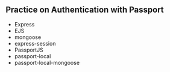 ## Practice on Authentication with Passport

* Express
* EJS
* mongoose
* express-session
* PassportJS
* passport-local
* passport-local-mongoose


